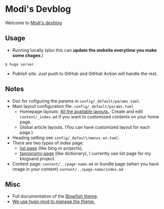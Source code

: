 # Modi's Devblog
Welcome to [Modi's devblog](https://8igmac.github.io/devblog/)

## Usage
- Running locally (also this can **update the website everytime
you make some chages**.)
```
$ hugo server
```
- Publish site: Just push to GitHub and GitHub Action will handle the rest.

## Notes
- Doc for cofiguring the params in `config/_default/params.toml`.
- Main layout configuration file: `config/_default/params.toml`
  - Homepage layouts: [All the available layouts.](https://blowfish.page/docs/homepage-layout/). Create and edit `content/_index.md` if you want to customized contents on your home page.
  - Global article layouts. (You can have customized layout for each page.)
- Heading setting see `config/_default/menus.en.toml`.
- There are two types of index page: 
  - [list page](https://blowfish.page/docs/content-examples/#list-pages) (like blog or projects), 
  - [taxnonomy page](https://blowfish.page/docs/content-examples/#taxonomy-pages) (like dictionary), I currently use list page for my blogsand project.
- Content page: `content/../page-name.md` or bundle page (when you have image in your content) `content/../page-name/index.md`

## Misc
- Full documentation of the [Blowfish theme](https://blowfish.page/docs/). 
- [We use hugo mod to manage the theme.](https://blowfish.page/docs/installation/#install-using-hugo)
